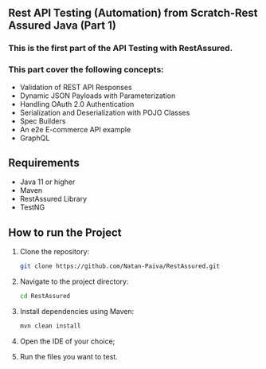 ## Rest API Testing (Automation) from Scratch-Rest Assured Java (Part 1)
### This is the first part of the API Testing with RestAssured.
### This part cover the following concepts:
* Validation of REST API Responses
* Dynamic JSON Payloads with Parameterization
* Handling OAuth 2.0 Authentication
* Serialization and Deserialization with POJO Classes
* Spec Builders
* An e2e E-commerce API example
* GraphQL
## Requirements
* Java 11 or higher
* Maven
* RestAssured Library
* TestNG
## How to run the Project
1. Clone the repository:
    ```bash
    git clone https://github.com/Natan-Paiva/RestAssured.git
    ```

2. Navigate to the project directory:
    ```bash
    cd RestAssured
    ```

3. Install dependencies using Maven:
    ```bash
    mvn clean install
    ```

4. Open the IDE of your choice;
5. Run the files you want to test.
